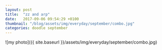 ```yaml
---
layout: post
title:  "zz and arp"
date:   2017-09-06 09:54:29 +0100
thumbnail: "/blog/assets/img/everyday/september/combo.jpg"
categories: doodle september
---
```


![my photo]({{ site.baseurl }}/assets/img/everyday/september/combo.jpg)